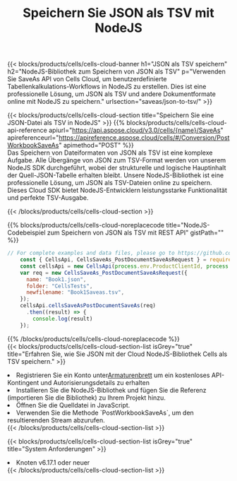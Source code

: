 ﻿---
title:  Speichern Sie JSON als TSV mit NodeJS
description:  Verwendung des Cloud SDK Aspose.Cells für NodeJS zum Speichern der JSON-Formatdatei als TSV-Formatdatei.
kwords: Excel, Save JSON as TSV, REST, NodeJS
howto: How to save JSON as TSV using Aspose.Cells Cloud NodeJS library.
---
{{< blocks/products/cells/cells-cloud-banner h1="JSON als TSV speichern" h2="NodeJS-Bibliothek zum Speichern von JSON als TSV" p="Verwenden Sie SaveAs API von Cells Cloud, um benutzerdefinierte Tabellenkalkulations-Workflows in NodeJS zu erstellen. Dies ist eine professionelle Lösung, um JSON als TSV und andere Dokumentformate online mit NodeJS zu speichern." urlsection="saveas/json-to-tsv/" >}}

{{< blocks/products/cells/cells-cloud-section title="Speichern Sie eine JSON-Datei als TSV in NodeJS" >}}
{{% blocks/products/cells/cells-cloud-api-reference apiurl="https://api.aspose.cloud/v3.0/cells/{name}/SaveAs" apireferenceurl="https://apireference.aspose.cloud/cells/#/Conversion/PostWorkbookSaveAs" apimethod="POST" %}}
<br/>
Das Speichern von Dateiformaten von JSON als TSV ist eine komplexe Aufgabe. Alle Übergänge von JSON zum TSV-Format werden von unserem NodeJS SDK durchgeführt, wobei der strukturelle und logische Hauptinhalt der Quell-JSON-Tabelle erhalten bleibt. Unsere NodeJS-Bibliothek ist eine professionelle Lösung, um JSON als TSV-Dateien online zu speichern. Dieses Cloud SDK bietet NodeJS-Entwicklern leistungsstarke Funktionalität und perfekte TSV-Ausgabe.

{{< /blocks/products/cells/cells-cloud-section >}}

{{% blocks/products/cells/cells-cloud-noreplacecode title="NodeJS-Codebeispiel zum Speichern von JSON als TSV mit REST API" gistPath="" %}}
  
```js
// For complete examples and data files, please go to https://github.com/aspose-cells-cloud/aspose-cells-cloud-node/
    const { CellsApi, CellsSaveAs_PostDocumentSaveAsRequest } = require("asposecellscloud");
    const cellsApi = new CellsApi(process.env.ProductClientId, process.env.ProductClientSecret);
    var req = new CellsSaveAs_PostDocumentSaveAsRequest({
      name: "Book1.json",
      folder: "CellsTests",
      newfilename: "Book1Saveas.tsv",
    });
    cellsApi.cellsSaveAsPostDocumentSaveAs(req)
      .then((result) => {
        console.log(result)
    });
```
  
{{% /blocks/products/cells/cells-cloud-noreplacecode %}}
<br/>
{{< blocks/products/cells/cells-cloud-section-list isGrey="true" title="Erfahren Sie, wie Sie JSON mit der Cloud NodeJS-Bibliothek Cells als TSV speichern." >}}
<li> Registrieren Sie ein Konto unter<a href="https://dashboard.aspose.cloud/">Armaturenbrett</a> um ein kostenloses API-Kontingent und Autorisierungsdetails zu erhalten</li>
<li>Installieren Sie die NodeJS-Bibliothek und fügen Sie die Referenz (importieren Sie die Bibliothek) zu Ihrem Projekt hinzu.</li>
<li>Öffnen Sie die Quelldatei in JavaScript.</li>
<li>Verwenden Sie die Methode `PostWorkbookSaveAs`, um den resultierenden Stream abzurufen.</li>
{{< /blocks/products/cells/cells-cloud-section-list >}}

{{< blocks/products/cells/cells-cloud-section-list isGrey="true" title="System Anforderungen" >}}
<li>Knoten v6.17.1 oder neuer</li>
{{< /blocks/products/cells/cells-cloud-section-list >}}
